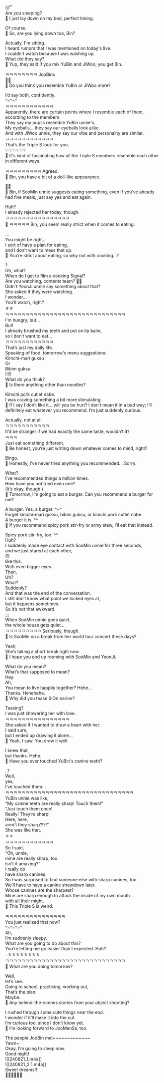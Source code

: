 😴  
Are you sleeping?  
🫧 I just lay down on my bed, perfect timing.  

Of course.  
🫧 So, are you lying down too, Bin?  

Actually, I'm sitting.  
I heard rumors that I was mentioned on today's live.  
I couldn't watch because I was washing up.  
What did they say?  
🫧 Yup, they said if you mix YuBin and JiWoo, you get Bin.  

ㅋㅋㅋㅋㅋㅋㅋㅋ JooBins  
🤍🤍  
🫧 Do you think you resemble YuBin or JiWoo more?  

I’d say both, confidently.  
^~^~^  
ㅋㅋㅋㅋㅋㅋㅋㅋㅋㅋㅋㅋ  
Apparently, there are certain points where I resemble each of them, according to the members.  
They say my pupils resemble YuBin unnie's.  
My eyeballs... they say our eyeballs look alike.  
And with JiWoo unnie, they say our vibe and personality are similar.  
ㅋㅋㅋㅋㅋㅋㅋㅋㅋㅋㅋㅋ  
That’s the Triple S look for you.  
✨✨✨✨✨✨  
🫧 It's kind of fascinating how all the Triple S members resemble each other in different ways.  

ㅋㅋㅋㅋㅋㅋㅋㅋㅋ Agreed.  
🫧 Bin, you have a bit of a doll-like appearance.  

🧸🧸  
🫧 Bin, if SooMin unnie suggests eating something, even if you’ve already had five meals, just say yes and eat again.  

Huh?  
I already rejected her today, though.  
ㅋㅋㅋㅋㅋㅋㅋㅋㅋㅋㅋㅋㅋㅋㅋㅋ  
🫧 ㅋㅋㅋㅋㅋ Bin, you seem really strict when it comes to eating.  

...  
You might be right...  
I sort of have a plan for eating,  
and I don’t want to mess that up.  
🫧 You’re strict about eating, so why not with cooking…?  

?  
Uh, what?  
When do I get to film a cooking Signal?  
Are you watching, contents team? 🤍🤍  
Didn't YeonJi unnie say something about that?  
She asked if they were watching.  
I wonder...  
You’ll watch, right?  
ㅎㅎ  
ㅋㅋㅋㅋㅋㅋㅋㅋㅋㅋㅋㅋㅋㅋㅋㅋㅋㅋㅋㅋㅋㅋㅋㅋㅋㅋㅋㅋㅋㅋ  
I'm hungry, but...  
But!  
I already brushed my teeth and put on lip balm,  
so I don’t want to eat...  
ㅋㅋㅋㅋㅋㅋㅋㅋㅋㅋㅋㅋ  
That’s just my daily life.  
Speaking of food, tomorrow's menu suggestions:  
Kimchi-mari guksu  
Or  
Bibim guksu  
!!!!!  
What do you think?  
🫧 Is there anything other than noodles?  

Kimchi pork cutlet nabe.  
I was craving something a bit more stimulating.  
🫧 If I say I don’t like it... will you be hurt? I don’t mean it in a bad way; I’ll definitely eat whatever you recommend. I’m just suddenly curious.  

Actually, not at all.  
ㅋㅋㅋㅋㅋㅋㅋㅋㅋㅋㅋ  
It’d be stranger if we had exactly the same taste, wouldn’t it?  
ㅋㅋㅋ  
Just eat something different.  
🫧 Be honest, you’re just writing down whatever comes to mind, right?  

Bingo.  
🫧 Honestly, I’ve never tried anything you recommended... Sorry.  

What?  
I’ve recommended things a million times.  
How have you not tried even one?  
(It’s okay, though.)  
🫧 Tomorrow, I’m going to eat a burger. Can you recommend a burger for me?  

A burger. Yes, a burger. ^~^  
Forget kimchi-mari guksu, bibim guksu, or kimchi pork cutlet nabe.  
A burger it is. ^^  
🫧 If you recommend spicy pork stir-fry or army stew, I’ll eat that instead.  

Spicy pork stir-fry, too. ^^  
Huh?  
I suddenly made eye contact with SooMin unnie for three seconds,  
and we just stared at each other,  
😐  
like this.  
With even bigger eyes.  
Then,  
Uh?  
What?  
Suddenly?  
And that was the end of the conversation.  
I still don’t know what point we locked eyes at,  
but it happens sometimes.  
So it’s not that awkward.  
;;;  
When SooMin unnie goes quiet,  
the whole house gets quiet...  
ㅋㅋㅋㅋㅋㅋㅋㅋㅋ Seriously, though.  
🫧 Is SooMin on a break from her world tour concert these days?  

Yeah,  
She’s taking a short break right now.  
🫧 I hope you end up rooming with SooMin and YeonJi.  

What do you mean?  
What’s that supposed to mean?  
Hey.  
Ah,  
You mean to live happily together? Hehe...  
Thanks. Hehehehe.  
🫧 Why did you tease SiOn earlier?  

Teasing?  
I was just showering her with love.  
ㅋㅋㅋㅋㅋㅋㅋㅋㅋㅋㅋㅋㅋㅋㅋㅋ  
She asked if I wanted to draw a heart with her.  
I said sure,  
but I ended up drawing it alone...  
🫧 Yeah, I saw. You drew it well.  

I knew that,  
but thanks. Hehe.  
🫧 Have you ever touched YuBin's canine teeth?  

..?  
Well,  
yes,  
I’ve touched them...  
ㅋㅋㅋㅋㅋㅋㅋㅋㅋㅋㅋㅋㅋㅋㅋㅋㅋㅋㅋㅋㅋㅋㅋㅋㅋㅋㅋㅋㅋㅋㅋㅋ  
YuBin unnie was like,  
“My canine teeth are really sharp! Touch them!”  
“Just touch them once!  
Really! They’re sharp!  
Here, here,  
aren’t they sharp?!?!”  
She was like that.  
ㅎㅎ  
ㅋㅋㅋㅋㅋㅋㅋㅋㅋㅋㅋㅋ  
So I said,  
“Oh, unnie,  
mine are really sharp, too.  
Isn’t it amazing?”  
I really do  
have sharp canines.  
So I was surprised to find someone else with sharp canines, too.  
We’ll have to have a canine showdown later.  
Whose canines are the sharpest?  
Mine are sharp enough to attack the inside of my own mouth  
with all their might.  
🫧 This Triple S is weird.  

ㅋㅋㅋㅋㅋㅋㅋㅋㅋㅋㅋㅋㅋㅋㅋ  
You just realized that now?  
^~^~^~^  
Ah,  
I’m suddenly sleepy.  
What are you going to do about this?  
You’re letting me go easier than I expected. Huh?  
..ㅎㅎㅎㅎㅎㅎㅎㅎ  
ㅋㅋㅋㅋㅋㅋㅋㅋㅋㅋㅋㅋㅋㅋㅋㅋㅋㅋㅋㅋㅋㅋㅋㅋㅋㅋㅋㅋㅋㅋ  
🫧 What are you doing tomorrow?  

Well,  
let’s see.  
Going to school, practicing, working out,  
That’s the plan.  
Maybe.  
🫧 Any behind-the-scenes stories from your object shooting?  

I rushed through some cute things near the end.  
I wonder if it’ll make it into the cut.  
I’m curious too, since I don’t know yet.  
🫧 I’m looking forward to JooManSa, too.  

The people JooBin met~~~~~~~~~~~~~  
Yawn~  
Okay, I’m going to sleep now.  
Good night!  
![[240821_1.m4a]]  
![[240821_2 1.m4a]]  
Sweet dreams!!  
🤍🤍🤍🤍🤍🤍
